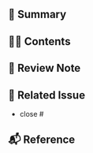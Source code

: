 
## 📝 Summary
<!-- 해당 PR의 주요 내용을 적어주세요 -->


## 👩‍💻 Contents
<!-- 작업 내용을 적어주세요 -->


## 📝 Review Note
<!-- PR과정에서 든 생각이나 개선할 내용이 있다면 적어주세요. -->


## 📣 Related Issue
<!-- 관련 이슈를 적어주세요. -->
- close #


## 📬 Reference
<!-- 참고한 코드의 출처를 작성해주세요 -->
